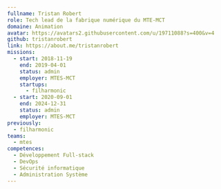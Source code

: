 ```yaml
---
fullname: Tristan Robert
role: Tech lead de la fabrique numérique du MTE-MCT
domaine: Animation
avatar: https://avatars2.githubusercontent.com/u/19711088?s=400&v=4
github: tristanrobert
link: https://about.me/tristanrobert
missions:
  - start: 2018-11-19
    end: 2019-04-01
    status: admin
    employer: MTES-MCT
    startups:
      - filharmonic
  - start: 2020-09-01
    end: 2024-12-31
    status: admin
    employer: MTES-MCT
previously:
  - filharmonic
teams:
  - mtes
competences:
  - Développement Full-stack
  - DevOps
  - Sécurité informatique
  - Administration Système
---
```

